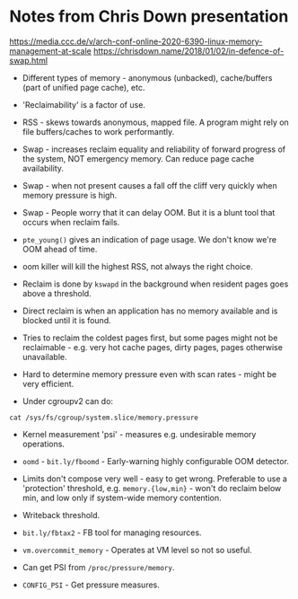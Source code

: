 # Notes from Chris Down presentation

https://media.ccc.de/v/arch-conf-online-2020-6390-linux-memory-management-at-scale
https://chrisdown.name/2018/01/02/in-defence-of-swap.html


* Different types of memory - anonymous (unbacked), cache/buffers (part of
  unified page cache), etc.

* 'Reclaimability' is a factor of use.

* RSS - skews towards anonymous, mapped file. A program might rely on file
  buffers/caches to work performantly.

* Swap - increases reclaim equality and reliability of forward progress of the
  system, NOT emergency memory. Can reduce page cache availability.

* Swap - when not present causes a fall off the cliff very quickly when memory
  pressure is high.

* Swap - People worry that it can delay OOM. But it is a blunt tool that occurs
  when reclaim fails.

* `pte_young()` gives an indication of page usage. We don't know we're OOM ahead
  of time.

* oom killer will kill the highest RSS, not always the right choice.

* Reclaim is done by `kswapd` in the background when resident pages goes above a
  threshold.

* Direct reclaim is when an application has no memory available and is blocked
  until it is found.

* Tries to reclaim the coldest pages first, but some pages might not be
  reclaimable - e.g. very hot cache pages, dirty pages, pages otherwise
  unavailable.

* Hard to determine memory pressure even with scan rates - might be very
  efficient.

* Under cgroupv2 can do:

```
cat /sys/fs/cgroup/system.slice/memory.pressure
```

* Kernel measurement 'psi' - measures e.g. undesirable memory operations.

* `oomd` - `bit.ly/fboomd` - Early-warning highly configurable OOM detector.

* Limits don't compose very well - easy to get wrong. Preferable to use a
  'protection' threshold, e.g. `memory.{low,min}` - won't do reclaim below min,
  and low only if system-wide memory contention.

* Writeback threshold.

* `bit.ly/fbtax2` - FB tool for managing resources.

* `vm.overcommit_memory` - Operates at VM level so not so useful.

* Can get PSI from `/proc/pressure/memory`.

* `CONFIG_PSI` - Get pressure measures.
